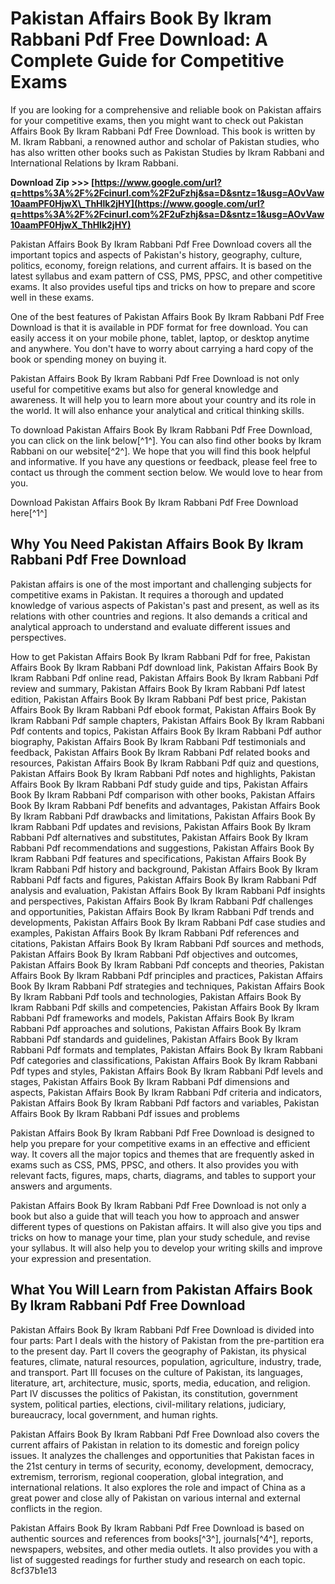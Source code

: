# Pakistan Affairs Book By Ikram Rabbani Pdf Free Download: A Complete Guide for Competitive Exams
  
If you are looking for a comprehensive and reliable book on Pakistan affairs for your competitive exams, then you might want to check out Pakistan Affairs Book By Ikram Rabbani Pdf Free Download. This book is written by M. Ikram Rabbani, a renowned author and scholar of Pakistan studies, who has also written other books such as Pakistan Studies by Ikram Rabbani and International Relations by Ikram Rabbani.
 
**Download Zip >>> [https://www.google.com/url?q=https%3A%2F%2Fcinurl.com%2F2uFzhj&sa=D&sntz=1&usg=AOvVaw10aamPF0HjwX\_ThHlk2jHY](https://www.google.com/url?q=https%3A%2F%2Fcinurl.com%2F2uFzhj&sa=D&sntz=1&usg=AOvVaw10aamPF0HjwX_ThHlk2jHY)**


  
Pakistan Affairs Book By Ikram Rabbani Pdf Free Download covers all the important topics and aspects of Pakistan's history, geography, culture, politics, economy, foreign relations, and current affairs. It is based on the latest syllabus and exam pattern of CSS, PMS, PPSC, and other competitive exams. It also provides useful tips and tricks on how to prepare and score well in these exams.
  
One of the best features of Pakistan Affairs Book By Ikram Rabbani Pdf Free Download is that it is available in PDF format for free download. You can easily access it on your mobile phone, tablet, laptop, or desktop anytime and anywhere. You don't have to worry about carrying a hard copy of the book or spending money on buying it.
  
Pakistan Affairs Book By Ikram Rabbani Pdf Free Download is not only useful for competitive exams but also for general knowledge and awareness. It will help you to learn more about your country and its role in the world. It will also enhance your analytical and critical thinking skills.
  
To download Pakistan Affairs Book By Ikram Rabbani Pdf Free Download, you can click on the link below[^1^]. You can also find other books by Ikram Rabbani on our website[^2^]. We hope that you will find this book helpful and informative. If you have any questions or feedback, please feel free to contact us through the comment section below. We would love to hear from you.
  
Download Pakistan Affairs Book By Ikram Rabbani Pdf Free Download here[^1^]
  
## Why You Need Pakistan Affairs Book By Ikram Rabbani Pdf Free Download
  
Pakistan affairs is one of the most important and challenging subjects for competitive exams in Pakistan. It requires a thorough and updated knowledge of various aspects of Pakistan's past and present, as well as its relations with other countries and regions. It also demands a critical and analytical approach to understand and evaluate different issues and perspectives.
 
How to get Pakistan Affairs Book By Ikram Rabbani Pdf for free,  Pakistan Affairs Book By Ikram Rabbani Pdf download link,  Pakistan Affairs Book By Ikram Rabbani Pdf online read,  Pakistan Affairs Book By Ikram Rabbani Pdf review and summary,  Pakistan Affairs Book By Ikram Rabbani Pdf latest edition,  Pakistan Affairs Book By Ikram Rabbani Pdf best price,  Pakistan Affairs Book By Ikram Rabbani Pdf ebook format,  Pakistan Affairs Book By Ikram Rabbani Pdf sample chapters,  Pakistan Affairs Book By Ikram Rabbani Pdf contents and topics,  Pakistan Affairs Book By Ikram Rabbani Pdf author biography,  Pakistan Affairs Book By Ikram Rabbani Pdf testimonials and feedback,  Pakistan Affairs Book By Ikram Rabbani Pdf related books and resources,  Pakistan Affairs Book By Ikram Rabbani Pdf quiz and questions,  Pakistan Affairs Book By Ikram Rabbani Pdf notes and highlights,  Pakistan Affairs Book By Ikram Rabbani Pdf study guide and tips,  Pakistan Affairs Book By Ikram Rabbani Pdf comparison with other books,  Pakistan Affairs Book By Ikram Rabbani Pdf benefits and advantages,  Pakistan Affairs Book By Ikram Rabbani Pdf drawbacks and limitations,  Pakistan Affairs Book By Ikram Rabbani Pdf updates and revisions,  Pakistan Affairs Book By Ikram Rabbani Pdf alternatives and substitutes,  Pakistan Affairs Book By Ikram Rabbani Pdf recommendations and suggestions,  Pakistan Affairs Book By Ikram Rabbani Pdf features and specifications,  Pakistan Affairs Book By Ikram Rabbani Pdf history and background,  Pakistan Affairs Book By Ikram Rabbani Pdf facts and figures,  Pakistan Affairs Book By Ikram Rabbani Pdf analysis and evaluation,  Pakistan Affairs Book By Ikram Rabbani Pdf insights and perspectives,  Pakistan Affairs Book By Ikram Rabbani Pdf challenges and opportunities,  Pakistan Affairs Book By Ikram Rabbani Pdf trends and developments,  Pakistan Affairs Book By Ikram Rabbani Pdf case studies and examples,  Pakistan Affairs Book By Ikram Rabbani Pdf references and citations,  Pakistan Affairs Book By Ikram Rabbani Pdf sources and methods,  Pakistan Affairs Book By Ikram Rabbani Pdf objectives and outcomes,  Pakistan Affairs Book By Ikram Rabbani Pdf concepts and theories,  Pakistan Affairs Book By Ikram Rabbani Pdf principles and practices,  Pakistan Affairs Book By Ikram Rabbani Pdf strategies and techniques,  Pakistan Affairs Book By Ikram Rabbani Pdf tools and technologies,  Pakistan Affairs Book By Ikram Rabbani Pdf skills and competencies,  Pakistan Affairs Book By Ikram Rabbani Pdf frameworks and models,  Pakistan Affairs Book By Ikram Rabbani Pdf approaches and solutions,  Pakistan Affairs Book By Ikram Rabbani Pdf standards and guidelines,  Pakistan Affairs Book By Ikram Rabbani Pdf formats and templates,  Pakistan Affairs Book By Ikram Rabbani Pdf categories and classifications,  Pakistan Affairs Book By Ikram Rabbani Pdf types and styles,  Pakistan Affairs Book By Ikram Rabbani Pdf levels and stages,  Pakistan Affairs Book By Ikram Rabbani Pdf dimensions and aspects,  Pakistan Affairs Book By Ikram Rabbani Pdf criteria and indicators,  Pakistan Affairs Book By Ikram Rabbani Pdf factors and variables,  Pakistan Affairs Book By Ikram Rabbani Pdf issues and problems
  
Pakistan Affairs Book By Ikram Rabbani Pdf Free Download is designed to help you prepare for your competitive exams in an effective and efficient way. It covers all the major topics and themes that are frequently asked in exams such as CSS, PMS, PPSC, and others. It also provides you with relevant facts, figures, maps, charts, diagrams, and tables to support your answers and arguments.
  
Pakistan Affairs Book By Ikram Rabbani Pdf Free Download is not only a book but also a guide that will teach you how to approach and answer different types of questions on Pakistan affairs. It will also give you tips and tricks on how to manage your time, plan your study schedule, and revise your syllabus. It will also help you to develop your writing skills and improve your expression and presentation.
  
## What You Will Learn from Pakistan Affairs Book By Ikram Rabbani Pdf Free Download
  
Pakistan Affairs Book By Ikram Rabbani Pdf Free Download is divided into four parts: Part I deals with the history of Pakistan from the pre-partition era to the present day. Part II covers the geography of Pakistan, its physical features, climate, natural resources, population, agriculture, industry, trade, and transport. Part III focuses on the culture of Pakistan, its languages, literature, art, architecture, music, sports, media, education, and religion. Part IV discusses the politics of Pakistan, its constitution, government system, political parties, elections, civil-military relations, judiciary, bureaucracy, local government, and human rights.
  
Pakistan Affairs Book By Ikram Rabbani Pdf Free Download also covers the current affairs of Pakistan in relation to its domestic and foreign policy issues. It analyzes the challenges and opportunities that Pakistan faces in the 21st century in terms of security, economy, development, democracy, extremism, terrorism, regional cooperation, global integration, and international relations. It also explores the role and impact of China as a great power and close ally of Pakistan on various internal and external conflicts in the region.
  
Pakistan Affairs Book By Ikram Rabbani Pdf Free Download is based on authentic sources and references from books[^3^], journals[^4^], reports, newspapers, websites, and other media outlets. It also provides you with a list of suggested readings for further study and research on each topic.
 8cf37b1e13
 
